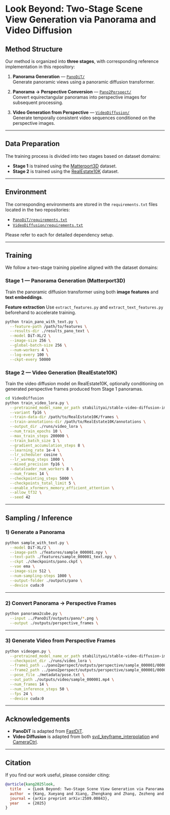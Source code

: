 # Look Beyond: Two-Stage Scene View Generation via Panorama and Video Diffusion

## Method Structure

Our method is organized into **three stages**, with corresponding reference implementation in this repository:

1. **Panorama Generation** — [`PanoDiT/`](PanoDiT)  
   Generate panoramic views using a panoramic diffusion transformer.

2. **Panorama → Perspective Conversion** — [`Pano2Perspect/`](Pano2Perspect)  
   Convert equirectangular panoramas into perspective images for subsequent processing.

3. **Video Generation from Perspective** — [`VideoDiffusion/`](VideoDiffusion)  
   Generate temporally consistent video sequences conditioned on the perspective images.

---

## Data Preparation

The training process is divided into two stages based on dataset domains:

- **Stage 1** is trained using the [Matterport3D](https://niessner.github.io/Matterport/) dataset.  
- **Stage 2** is trained using the [RealEstate10K](https://google.github.io/realestate10k/) dataset.  

---

## Environment

The corresponding environments are stored in the `requirements.txt` files located in the two repositories:

- [`PanoDiT/requirements.txt`](PanoDiT/requirements.txt)  
- [`VideoDiffusion/requirements.txt`](VideoDiffusion/requirements.txt)

Please refer to each for detailed dependency setup.

---

## Training

We follow a two-stage training pipeline aligned with the dataset domains:

### Stage 1 — Panorama Generation (Matterport3D)

Train the panoramic diffusion transformer using both **image features** and **text embeddings**.

**Feature extraction**
Use `extract_features.py` and `extract_text_features.py` beforehand to accelerate training.

```bash
python train_pano_with_text.py \
  --feature-path /path/to/features \
  --results-dir ./results_pano_text \
  --model DiT-XL/2 \
  --image-size 256 \
  --global-batch-size 256 \
  --num-workers 4 \
  --log-every 100 \
  --ckpt-every 50000
```

### Stage 2 — Video Generation (RealEstate10K)
Train the video diffusion model on RealEstate10K, optionally conditioning on generated perspective frames produced from Stage 1 panoramas.

```bash
cd VideoDiffusion
python train_video_lora.py \
  --pretrained_model_name_or_path stabilityai/stable-video-diffusion-img2vid \
  --variant fp16 \
  --train-data-dir /path/to/RealEstate10K/frames \
  --train-annotations-dir /path/to/RealEstate10K/annotations \
  --output_dir ./runs/video_lora \
  --num_train_epochs 10 \
  --max_train_steps 200000 \
  --train_batch_size 1 \
  --gradient_accumulation_steps 8 \
  --learning_rate 1e-4 \
  --lr_scheduler cosine \
  --lr_warmup_steps 1000 \
  --mixed_precision fp16 \
  --dataloader_num_workers 8 \
  --num_frames 14 \
  --checkpointing_steps 5000 \
  --checkpoints_total_limit 5 \
  --enable_xformers_memory_efficient_attention \
  --allow_tf32 \
  --seed 42
```

---

## Sampling / Inference

### 1) Generate a Panorama
```bash
python sample_with_text.py \
  --model DiT-XL/2 \
  --image-path ./features/sample_000001.npy \
  --text-path ./features/sample_000001_text.npy \
  --ckpt ./checkpoints/pano.ckpt \
  --vae ema \
  --image-size 512 \
  --num-sampling-steps 1000 \
  --output-folder ./outputs/pano \
  --device cuda:0
```

---

### 2) Convert Panorama → Perspective Frames
```bash
python panorama2cube.py \
  --input ../PanoDiT/outputs/pano/*.png \
  --output ./outputs/perspective_frames \
```

---

### 3) Generate Video from Perspective Frames
```bash
python videogen.py \
  --pretrained_model_name_or_path stabilityai/stable-video-diffusion-img2vid-xt \
  --checkpoint_dir ./runs/video_lora \
  --frame1_path ../pano2perspect/outputs/perspective/sample_000001/000000.png \
  --frame2_path ../pano2perspect/outputs/perspective/sample_000001/000011.png \
  --pose_file ./metadata/pose.txt \
  --out_path ./outputs/video/sample_000001.mp4 \
  --num_frames 14 \
  --num_inference_steps 50 \
  --fps 24 \
  --device cuda:0
```

---

## Acknowledgements

- **PanoDiT** is adapted from [FastDiT](https://github.com/chuanyangjin/fast-DiT).  
- **Video Diffusion** is adapted from both [svd_keyframe_interpolation](https://github.com/jeanne-wang/svd_keyframe_interpolation) and [CameraCtrl](https://hehao13.github.io/projects-CameraCtrl/).

---

## Citation

If you find our work useful, please consider citing:

```bibtex
@article{kang2025look,
  title   = {Look Beyond: Two-Stage Scene View Generation via Panorama and Video Diffusion},
  author  = {Kang, Xueyang and Xiang, Zhengkang and Zhang, Zezheng and Khoshelham, Kourosh},
  journal = {arXiv preprint arXiv:2509.00843},
  year    = {2025}
}
